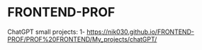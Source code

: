 # FRONTEND-PROF
ChatGPT small projects:
1- https://nik030.github.io/FRONTEND-PROF/PROF%20FRONTEND/My_projects/chatGPT/
